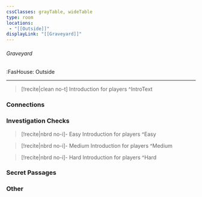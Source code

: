 ```yaml
---
cssClasses: grayTable, wideTable
type: room
locations:
 - "[[Outside]]"
displayLink: "[[Graveyard]]"
---
```

###### Graveyard
<span class="sub2">:FasHouse: Outside</span>

---

> [!recite|clean no-t]
>	Introduction for players
>^IntroText
	
### Connections

### Investigation Checks

> [!recite|nbrd no-i]- Easy
>	Introduction for players
>^Easy

> [!recite|nbrd no-i]- Medium
>	Introduction for players
>^Medium

> [!recite|nbrd no-i]- Hard
>	Introduction for players
>^Hard

### Secret Passages

### Other


